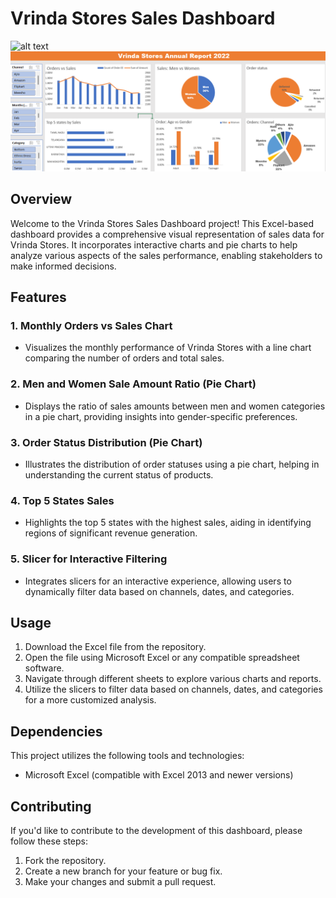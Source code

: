 # Vrinda Stores Sales Dashboard

![alt text](https://github.com/ankurjainii924/Vrinda-Sales-Excel/blob/main/image.jpg?raw=true)
![alt text](https://github.com/Ankurjainii924/Vrinda-Sales-Excel/blob/main/Vrinda%20sales%20report%20png.png)
## Overview

Welcome to the Vrinda Stores Sales Dashboard project! This Excel-based dashboard provides a comprehensive visual representation of sales data for Vrinda Stores. It incorporates interactive charts and pie charts to help analyze various aspects of the sales performance, enabling stakeholders to make informed decisions.

## Features

### 1. Monthly Orders vs Sales Chart
   - Visualizes the monthly performance of Vrinda Stores with a line chart comparing the number of orders and total sales.

### 2. Men and Women Sale Amount Ratio (Pie Chart)
   - Displays the ratio of sales amounts between men and women categories in a pie chart, providing insights into gender-specific preferences.

### 3. Order Status Distribution (Pie Chart)
   - Illustrates the distribution of order statuses using a pie chart, helping in understanding the current status of products.

### 4. Top 5 States Sales
   - Highlights the top 5 states with the highest sales, aiding in identifying regions of significant revenue generation.

### 5. Slicer for Interactive Filtering
   - Integrates slicers for an interactive experience, allowing users to dynamically filter data based on channels, dates, and categories.

## Usage

1. Download the Excel file from the repository.
2. Open the file using Microsoft Excel or any compatible spreadsheet software.
3. Navigate through different sheets to explore various charts and reports.
4. Utilize the slicers to filter data based on channels, dates, and categories for a more customized analysis.

## Dependencies

This project utilizes the following tools and technologies:

- Microsoft Excel (compatible with Excel 2013 and newer versions)

## Contributing

If you'd like to contribute to the development of this dashboard, please follow these steps:

1. Fork the repository.
2. Create a new branch for your feature or bug fix.
3. Make your changes and submit a pull request.

